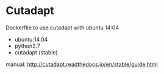 # Cutadapt
Dockerfile to use cutadapt with ubuntu 14:04

- ubuntu:14.04
- python2.7
- cutadapt (stable)

manual: http://cutadapt.readthedocs.io/en/stable/guide.html


